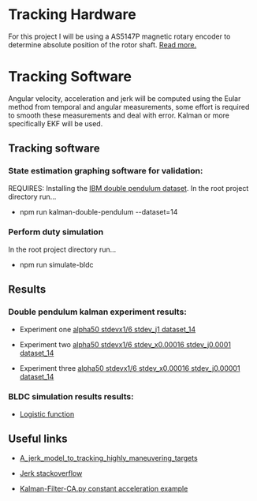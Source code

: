 # Tracking Hardware

For this project I will be using a AS5147P magnetic rotary encoder to determine absolute position of the rotor shaft. [Read more.](./absolute-rotation-encoder-AS5147P/README.md)

# Tracking Software

Angular velocity, acceleration and jerk will be computed using the Eular method from temporal and angular measurements, some effort is required to smooth these measurements and deal with error. Kalman or more specifically EKF will be used.

## Tracking software

### State estimation graphing software for validation:
REQUIRES: Installing the [IBM double pendulum dataset](../datasets/README.md).
In the root project directory run...
- npm run kalman-double-pendulum --dataset=14

### Perform duty simulation
In the root project directory run...
- npm run simulate-bldc

## Results

### Double pendulum kalman experiment results:

- Experiment one [alpha50 stdevx1/6 stdev_j1 dataset_14](charts/alpha50_stdevx1div6_stdev_j1_dataset_14/VIEW_CHARTS.md)
  
- Experiment two [alpha50 stdevx1/6 stdev_x0.00016 stdev_j0.0001 dataset_14](charts/alpha50_stdevx1div6_stdev_j0.00016_stdev_j0.0001_dataset_14/VIEW_CHARTS.md)

- Experiment three [alpha50 stdevx1/6 stdev_x0.00016 stdev_j0.00001 dataset_14](charts/alpha50_stdevx1div6_stdev_j0.00001_dataset_14/VIEW_CHARTS.md)

### BLDC simulation results results:

- [Logistic function](charts/simulations/VIEW_CHARTS.md)

## Useful links

- [A_jerk_model_to_tracking_highly_maneuvering_targets](https://www.researchgate.net/publication/3002819_A_jerk_model_to_tracking_highly_maneuvering_targets)
- [Jerk stackoverflow](https://dsp.stackexchange.com/questions/24847/wrong-estimation-of-derivatives-with-an-extended-kalman-filter)

- [Kalman-Filter-CA.py constant acceleration example](https://github.com/balzer82/Kalman/blob/master/Kalman-Filter-CA.py)

